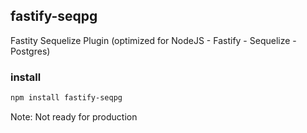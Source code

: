## fastify-seqpg
Fastity Sequelize Plugin (optimized for NodeJS - Fastify - Sequelize - Postgres)

### install
```bash
npm install fastify-seqpg
```

Note: Not ready for production